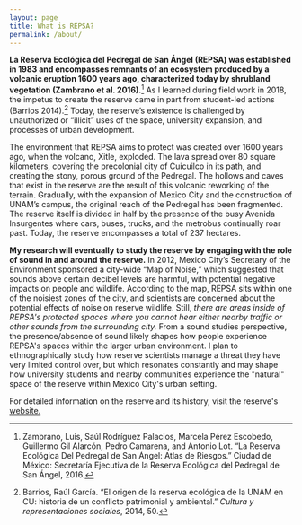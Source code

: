 ```yaml
---
layout: page
title: What is REPSA?
permalink: /about/
---
```


**La Reserva Ecológica del Pedregal de San Ángel (REPSA) was established in 1983 and
encompasses remnants of an ecosystem produced by a volcanic eruption 1600 years ago,
characterized today by shrubland vegetation (Zambrano et al. 2016).**[^1] As I learned during field work in 2018, the impetus to create the reserve came in part from student-led actions (Barrios 2014).[^2] Today, the reserve’s existence is challenged by unauthorized or “illicit” uses of the space, university expansion, and processes of urban development.

The environment that REPSA aims to protect was created over 1600 years ago, when the
volcano, Xitle, exploded. The lava spread over 80 square kilometers, covering the precolonial city of Cuicuilco in its path, and creating the stony, porous ground of the Pedregal. The hollows and caves that exist in the reserve are the result of this volcanic reworking of the terrain. Gradually, with the expansion of Mexico City and the construction of UNAM’s campus, the original reach of the Pedregal has been fragmented. The reserve itself is divided in half by the presence of the busy Avenida Insurgentes where cars, buses, trucks, and the metrobus continually roar past. Today, the reserve encompasses a total of 237 hectares.

**My research will eventually to study the reserve by engaging with the role of sound in and around the reserve.**  In 2012, Mexico City’s Secretary of the Environment sponsored a city-wide “Map of Noise,” which suggested that sounds above certain decibel levels are harmful, with potential negative impacts on people and wildlife. According to the map, REPSA sits within one of the noisiest zones of the city, and scientists are concerned about the potential effects of noise on reserve wildlife. Still, *there are areas inside of REPSA's protected spaces where you cannot hear either nearby traffic or other sounds from the surrounding city.* From a sound studies perspective, the presence/absence of sound likely shapes how people experience REPSA's spaces within the larger urban environment. I plan to ethnographically study how reserve scientists manage a threat they have very limited control over, but which resonates constantly and may shape how university students and nearby communities experience the "natural" space of the reserve within Mexico City's urban setting.

For detailed information on the reserve and its history, visit the reserve's <a href="http://www.repsa.unam.mx"> website.</a> 

[^1]: Zambrano, Luis, Saúl Rodríguez Palacios, Marcela Pérez Escobedo, Guillermo Gil Alarcón, Pedro Camarena, and Antonio Lot. “La Reserva Ecológica Del Pedregal de San Ángel: Atlas de Riesgos.” Ciudad de México: Secretaría Ejecutiva de la Reserva Ecológica del Pedregal de San Ángel, 2016.
[^2]: Barrios, Raúl García. “El origen de la reserva ecológica de la UNAM en CU: historia de un conflicto patrimonial y ambiental.” *Cultura y representaciones sociales*, 2014, 50.
